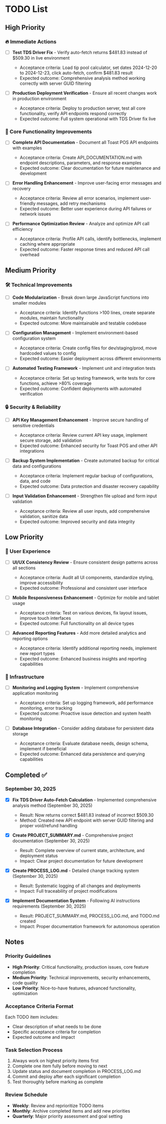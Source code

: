 # TODO List

## High Priority

### 🔥 Immediate Actions
- [ ] **Test TDS Driver Fix** - Verify auto-fetch returns $481.83 instead of $509.30 in live environment
  - Acceptance criteria: Load tip pool calculator, set dates 2024-12-20 to 2024-12-23, click auto-fetch, confirm $481.83 result
  - Expected outcome: Comprehensive analysis method working correctly with server GUID filtering

- [ ] **Production Deployment Verification** - Ensure all recent changes work in production environment
  - Acceptance criteria: Deploy to production server, test all core functionality, verify API endpoints respond correctly
  - Expected outcome: Full system operational with TDS Driver fix live

### 🚀 Core Functionality Improvements
- [ ] **Complete API Documentation** - Document all Toast POS API endpoints with examples
  - Acceptance criteria: Create API_DOCUMENTATION.md with endpoint descriptions, parameters, and response examples
  - Expected outcome: Clear documentation for future maintenance and development

- [ ] **Error Handling Enhancement** - Improve user-facing error messages and recovery
  - Acceptance criteria: Review all error scenarios, implement user-friendly messages, add retry mechanisms
  - Expected outcome: Better user experience during API failures or network issues

- [ ] **Performance Optimization Review** - Analyze and optimize API call efficiency
  - Acceptance criteria: Profile API calls, identify bottlenecks, implement caching where appropriate
  - Expected outcome: Faster response times and reduced API call overhead

## Medium Priority

### 🛠️ Technical Improvements
- [ ] **Code Modularization** - Break down large JavaScript functions into smaller modules
  - Acceptance criteria: Identify functions >100 lines, create separate modules, maintain functionality
  - Expected outcome: More maintainable and testable codebase

- [ ] **Configuration Management** - Implement environment-based configuration system
  - Acceptance criteria: Create config files for dev/staging/prod, move hardcoded values to config
  - Expected outcome: Easier deployment across different environments

- [ ] **Automated Testing Framework** - Implement unit and integration tests
  - Acceptance criteria: Set up testing framework, write tests for core functions, achieve >80% coverage
  - Expected outcome: Confident deployments with automated verification

### 🔒 Security & Reliability
- [ ] **API Key Management Enhancement** - Improve secure handling of sensitive credentials
  - Acceptance criteria: Review current API key usage, implement secure storage, add validation
  - Expected outcome: Enhanced security for Toast POS and other API integrations

- [ ] **Backup System Implementation** - Create automated backup for critical data and configurations
  - Acceptance criteria: Implement regular backup of configurations, data, and code
  - Expected outcome: Data protection and disaster recovery capability

- [ ] **Input Validation Enhancement** - Strengthen file upload and form input validation
  - Acceptance criteria: Review all user inputs, add comprehensive validation, sanitize data
  - Expected outcome: Improved security and data integrity

## Low Priority

### 🎨 User Experience
- [ ] **UI/UX Consistency Review** - Ensure consistent design patterns across all sections
  - Acceptance criteria: Audit all UI components, standardize styling, improve accessibility
  - Expected outcome: Professional and consistent user interface

- [ ] **Mobile Responsiveness Enhancement** - Optimize for mobile and tablet usage
  - Acceptance criteria: Test on various devices, fix layout issues, improve touch interfaces
  - Expected outcome: Full functionality on all device types

- [ ] **Advanced Reporting Features** - Add more detailed analytics and reporting options
  - Acceptance criteria: Identify additional reporting needs, implement new report types
  - Expected outcome: Enhanced business insights and reporting capabilities

### 🔧 Infrastructure
- [ ] **Monitoring and Logging System** - Implement comprehensive application monitoring
  - Acceptance criteria: Set up logging framework, add performance monitoring, error tracking
  - Expected outcome: Proactive issue detection and system health monitoring

- [ ] **Database Integration** - Consider adding database for persistent data storage
  - Acceptance criteria: Evaluate database needs, design schema, implement if beneficial
  - Expected outcome: Enhanced data persistence and querying capabilities

## Completed ✅

### September 30, 2025
- [x] **Fix TDS Driver Auto-Fetch Calculation** - Implemented comprehensive analysis method (September 30, 2025)
  - Result: Now returns correct $481.83 instead of incorrect $509.30
  - Method: Created new API endpoint with server GUID filtering and proper void/refund handling

- [x] **Create PROJECT_SUMMARY.md** - Comprehensive project documentation (September 30, 2025)
  - Result: Complete overview of current state, architecture, and deployment status
  - Impact: Clear project documentation for future development

- [x] **Create PROCESS_LOG.md** - Detailed change tracking system (September 30, 2025)
  - Result: Systematic logging of all changes and deployments
  - Impact: Full traceability of project modifications

- [x] **Implement Documentation System** - Following AI instructions requirements (September 30, 2025)
  - Result: PROJECT_SUMMARY.md, PROCESS_LOG.md, and TODO.md created
  - Impact: Proper documentation framework for autonomous operation

## Notes

### Priority Guidelines
- **High Priority**: Critical functionality, production issues, core feature completion
- **Medium Priority**: Technical improvements, security enhancements, code quality
- **Low Priority**: Nice-to-have features, advanced functionality, optimization

### Acceptance Criteria Format
Each TODO item includes:
- Clear description of what needs to be done
- Specific acceptance criteria for completion
- Expected outcome and impact

### Task Selection Process
1. Always work on highest priority items first
2. Complete one item fully before moving to next
3. Update status and document completion in PROCESS_LOG.md
4. Commit and deploy after each significant completion
5. Test thoroughly before marking as complete

### Review Schedule
- **Weekly**: Review and reprioritize TODO items
- **Monthly**: Archive completed items and add new priorities
- **Quarterly**: Major priority assessment and goal setting